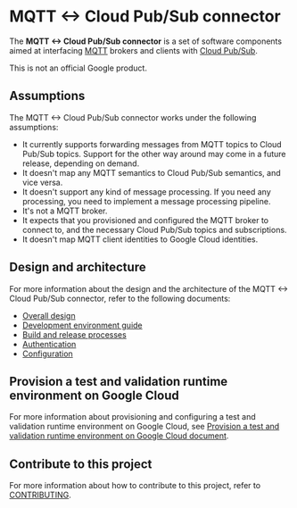 # MQTT <-> Cloud Pub/Sub connector

The **MQTT <-> Cloud Pub/Sub connector** is a set of software components aimed
at interfacing [MQTT](https://mqtt.org/) brokers and clients with
[Cloud Pub/Sub](https://cloud.google.com/pubsub).

This is not an official Google product.

## Assumptions

The MQTT <-> Cloud Pub/Sub connector works under the following assumptions:

- It currently supports forwarding messages from MQTT topics to Cloud Pub/Sub topics. Support for the other way around
    may come in a future release, depending on demand.
- It doesn't map any MQTT semantics to Cloud Pub/Sub semantics, and vice versa.
- It doesn't support any kind of message processing. If you need any processing, you need to implement
    a message processing pipeline.
- It's not a MQTT broker.
- It expects that you provisioned and configured the MQTT broker to connect to, and the necessary
    Cloud Pub/Sub topics and subscriptions.
- It doesn't map MQTT client identities to Google Cloud identities.

## Design and architecture

For more information about the design and the architecture of the MQTT <-> Cloud Pub/Sub connector, refer to
the following documents:

- [Overall design](docs/design.md)
- [Development environment guide](docs/development-environment.md)
- [Build and release processes](docs/build-release-processes.md)
- [Authentication](docs/authentication.md)
- [Configuration](docs/configuration.md)

## Provision a test and validation runtime environment on Google Cloud

For more information about provisioning and configuring a test and validation runtime environment
on Google Cloud, see
[Provision a test and validation runtime environment on Google Cloud document](docs/provision-deploy-google-cloud-gke.md).

## Contribute to this project

For more information about how to contribute to this project, refer to [CONTRIBUTING](CONTRIBUTING.md).
